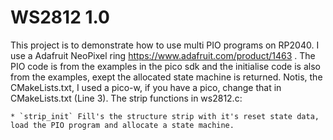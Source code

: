 # WS2812 1.0

This project is to demonstrate how to use multi PIO programs on RP2040. I use a Adafruit NeoPixel ring https://www.adafruit.com/product/1463 .
The PIO code is from the examples in the pico sdk and the initialise code is also from the examples, exept the allocated state machine is returned.
Notis, the CMakeLists.txt, I used a pico-w, if you have a pico, change that in CMakeLists.txt (Line 3).
The strip functions in ws2812.c:

    * `strip_init` Fill's the structure strip with it's reset state data, load the PIO program and allocate a state machine.
